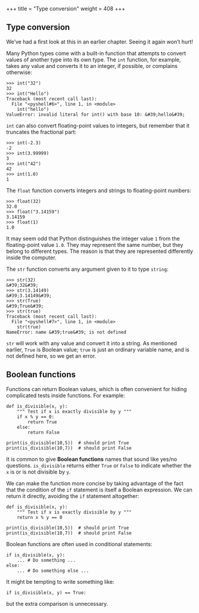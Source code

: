+++
title = "Type conversion"
weight = 408
+++

## Type conversion

We&#8217;ve had a first look at this in an earlier chapter.  Seeing it again won&#8217;t hurt!

Many Python types come with a built-in function that attempts to convert values
of another type into its own type. The ```int``` function, for example,
takes any value and converts it to an integer, if possible, or complains
otherwise:

```
>>> int("32")
32
>>> int("Hello")
Traceback (most recent call last):
  File "<pyshell#6>", line 1, in <module>
    int("hello")
ValueError: invalid literal for int() with base 10: &#39;hello&#39;
```

```int``` can also convert floating-point values to integers, but remember
that it truncates the fractional part:


```
>>> int(-2.3)
-2
>>> int(3.99999)
3
>>> int("42")
42
>>> int(1.0)
1
```

The ```float``` function converts integers and strings to floating-point
numbers:


```
>>> float(32)
32.0
>>> float("3.14159")
3.14159
>>> float(1)
1.0
```

It may seem odd that Python distinguishes the integer value ```1``` from the
floating-point value ```1.0```. They may represent the same number, but they
belong to different types. The reason is that they are represented differently
inside the computer.

The ```str``` function converts any argument given to it to type
```string```:


```
>>> str(32)
&#39;32&#39;
>>> str(3.14149)
&#39;3.14149&#39;
>>> str(True)
&#39;True&#39;
>>> str(true)
Traceback (most recent call last):
  File "<pyshell#7>", line 1, in <module>
    str(true)
NameError: name &#39;true&#39; is not defined
```

```str``` will work with any value and convert it into a string.  As
mentioned earlier, ```True``` is Boolean value; ```true``` is just an ordinary variable name,
and is not defined here, so we get an error.

## Boolean functions

Functions can return Boolean values, which is often convenient for hiding
complicated tests inside functions. For example:


```
def is_divisible(x, y):
    """ Test if x is exactly divisible by y """
    if x % y == 0:
        return True
    else:
        return False

print(is_divisible(10,5))  # should print True
print(is_divisible(10,7))  # should print False
```


It is common to give **Boolean
functions** names that sound like yes/no questions.  ```is_divisible``` returns
either ```True``` or ```False``` to indicate whether the ```x``` is or is not
divisible by ```y```.

We can make the function more concise by taking advantage of the fact that the
condition of the ```if``` statement is itself a Boolean expression. We can return
it directly, avoiding the ```if``` statement altogether:


```
def is_divisible(x, y):
    """ Test if x is exactly divisible by y """
    return x % y == 0

print(is_divisible(10,5))  # should print True
print(is_divisible(10,7))  # should print False
```

Boolean functions are often used in conditional statements:

```
if is_divisible(x, y):
    ... # Do something ...
else:
    ... # Do something else ...
```

It might be tempting to write something like:


```
if is_divisible(x, y) == True:
```

but the extra comparison is unnecessary.

